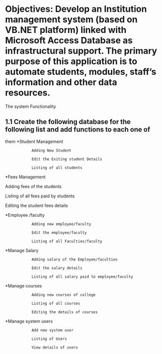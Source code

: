 # Objectives: Develop an Institution management system (based on VB.NET platform) linked with Microsoft Access Database as infrastructural support. The primary purpose of this application is to automate students, modules, staff’s information and other data resources.
The system Functionality

## 1.1 Create the following database for the following list and add functions to each one of
them 
*Student Management

                Adding New Student

                Edit the Exiting student Details

                Listing of all students

*Fees Management

Adding fees of the students

Listing of all fees paid by students

Editing the student fees details

*Employee /faculty

                Adding new employee/faculty

                Edit the employee/faculty

                Listing of all Faculties/faculty

*Manage Salary

                Adding salary of the Employee/faculties

                Edit the salary details

                Listing of all salary paid to employee/faculty

*Manage courses

                Adding new courses of college

                Listing of all courses

                Editing the details of courses

*Manage system users

                Add new system user

                Listing of Users

                View details of users
